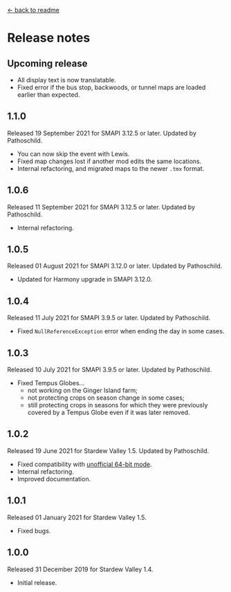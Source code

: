 ﻿﻿[← back to readme](README.md)

# Release notes
## Upcoming release
* All display text is now translatable.
* Fixed error if the bus stop, backwoods, or tunnel maps are loaded earlier than expected.

## 1.1.0
Released 19 September 2021 for SMAPI 3.12.5 or later. Updated by Pathoschild.

* You can now skip the event with Lewis.
* Fixed map changes lost if another mod edits the same locations.
* Internal refactoring, and migrated maps to the newer `.tmx` format.

## 1.0.6
Released 11 September 2021 for SMAPI 3.12.5 or later. Updated by Pathoschild.

* Internal refactoring.

## 1.0.5
Released 01 August 2021 for SMAPI 3.12.0 or later. Updated by Pathoschild.

* Updated for Harmony upgrade in SMAPI 3.12.0.

## 1.0.4
Released 11 July 2021 for SMAPI 3.9.5 or later. Updated by Pathoschild.

* Fixed `NullReferenceException` error when ending the day in some cases.

## 1.0.3
Released 10 July 2021 for SMAPI 3.9.5 or later. Updated by Pathoschild.

* Fixed Tempus Globes...
  * not working on the Ginger Island farm;
  * not protecting crops on season change in some cases;
  * still protecting crops in seasons for which they were previously covered by a Tempus Globe even if it was later removed.

## 1.0.2
Released 19 June 2021 for Stardew Valley 1.5. Updated by Pathoschild.

* Fixed compatibility with [unofficial 64-bit mode](https://stardewvalleywiki.com/Modding:Migrate_to_64-bit_on_Windows).
* Internal refactoring.
* Improved documentation.

## 1.0.1
Released 01 January 2021 for Stardew Valley 1.5.

* Fixed bugs.

## 1.0.0
Released 31 December 2019 for Stardew Valley 1.4.

* Initial release.
